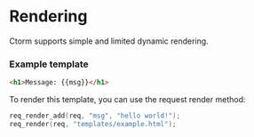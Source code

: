 # Rendering 
Ctorm supports simple and limited dynamic rendering.

### Example template
```html
<h1>Message: {{msg}}</h1>
```
To render this template, you can use the request render method:
```c
req_render_add(req, "msg", "hello world!");
req_render(req, "templates/example.html");
```
